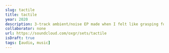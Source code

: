 ```yaml
---
slug: tactile
title: tactile
year: 2020
description: 3-track ambient/noise EP made when I felt like grasping for my life finally gave me haptic feedback.
collaborator: none
url: https://soundcloud.com/oxgr/sets/tactile
isDraft: true
tags: [audio, music]
---
```

